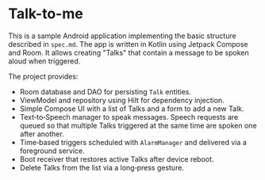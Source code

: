 # Talk-to-me

This is a sample Android application implementing the basic structure described in `spec.md`.
The app is written in Kotlin using Jetpack Compose and Room. It allows creating
"Talks" that contain a message to be spoken aloud when triggered.

The project provides:

* Room database and DAO for persisting `Talk` entities.
* ViewModel and repository using Hilt for dependency injection.
* Simple Compose UI with a list of Talks and a form to add a new Talk.
* Text‑to‑Speech manager to speak messages. Speech requests are queued so that
  multiple Talks triggered at the same time are spoken one after another.
* Time‑based triggers scheduled with `AlarmManager` and delivered via a
  foreground service.
* Boot receiver that restores active Talks after device reboot.
* Delete Talks from the list via a long‑press gesture.
